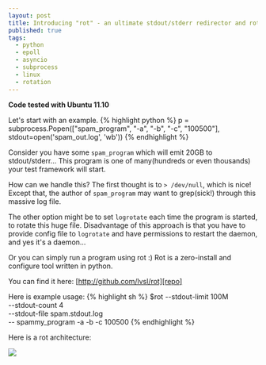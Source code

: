 ```yaml
---
layout: post
title: Introducing "rot" - an ultimate stdout/stderr redirector and rotator written in pure python
published: true
tags:
  - python
  - epoll
  - asyncio
  - subprocess
  - linux
  - rotation
---
```


**Code tested with Ubuntu 11.10**

Let's start with an example.
{% highlight python %}
p = subprocess.Popen(["spam_program", "-a", "-b", "-c", "100500"],
                     stdout=open('spam_out.log', 'wb'))
{% endhighlight %}

Consider you have some `spam_program` which will emit 20GB to stdout/stderr...
This program is one of many(hundreds or even thousands) your test framework will start.

How can we handle this?
The first thought is to `> /dev/null`,  which is nice!
Except that, the author of `spam_program` may want to grep(sick!) through this massive log file.

The other option might be to set `logrotate` each time the program is started, to rotate this huge file.
Disadvantage of this approach is that you have to provide config file to `logrotate` and
have permissions to restart the daemon, and yes it's a daemon...


Or you can simply run a program using rot :)
Rot is a zero-install and configure tool written in python.

You can find it here:
[http://github.com/lvsl/rot][repo]

Here is example usage:
{% highlight sh %}
$rot --stdout-limit 100M \
     --stdout-count 4    \
     --stdout-file spam.stdout.log \
 -- spammy_program -a -b -c 100500
{% endhighlight %}

Here is a rot architecture:

<img src="http://p.twimg.com/AhSWAEWCMAEoDA5.jpg"/>

[repo]: http://github.com/lvsl/rot
